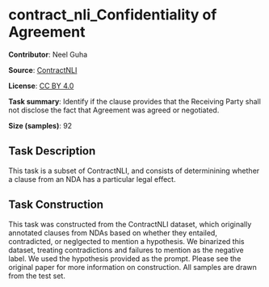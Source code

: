 # contract_nli_Confidentiality of Agreement

**Contributor**: Neel Guha

**Source**: [ContractNLI](https://stanfordnlp.github.io/contract-nli/)

**License**: [CC BY 4.0](https://creativecommons.org/licenses/by/4.0/)

**Task summary**: Identify if the clause provides that the Receiving Party shall not disclose the fact that Agreement was agreed or negotiated.

**Size (samples)**: 92

## Task Description

This task is a subset of ContractNLI, and consists of determinining whether a clause from an NDA has a particular legal effect.

## Task Construction

This task was constructed from the ContractNLI dataset, which originally annotated clauses from NDAs based on whether they entailed, contradicted, or neglgected to mention a hypothesis. We binarized this dataset, treating contradictions and failures to mention as the negative label. We used the hypothesis provided as the prompt. Please see the original paper for more information on construction. All samples are drawn from the test set.